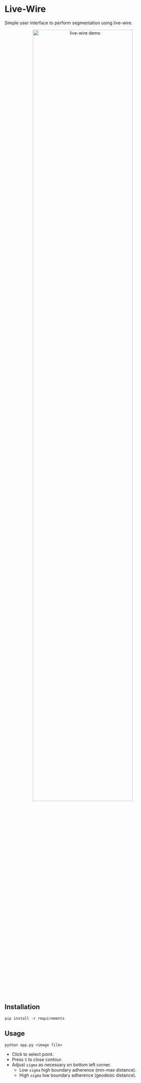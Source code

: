 # Live-Wire

Simple user interface to perform segmentation using live-wire.

<p align="center">
  <img src="./images/demo.gif" alt="live-wire demo" width="80%"/>
  </a>
</p>

## Installation

```shell script
pip install -r requirements
```

## Usage

```shell script
python app.py <image file>
```

 - Click to select point.
 - Press `S` to close contour.
 - Adjust `sigma` as necessary on bottom left corner.
    * Low `sigma` high boundary adherence (min-max distance).
    * High `sigma` low boundary adherence (geodesic distance).
